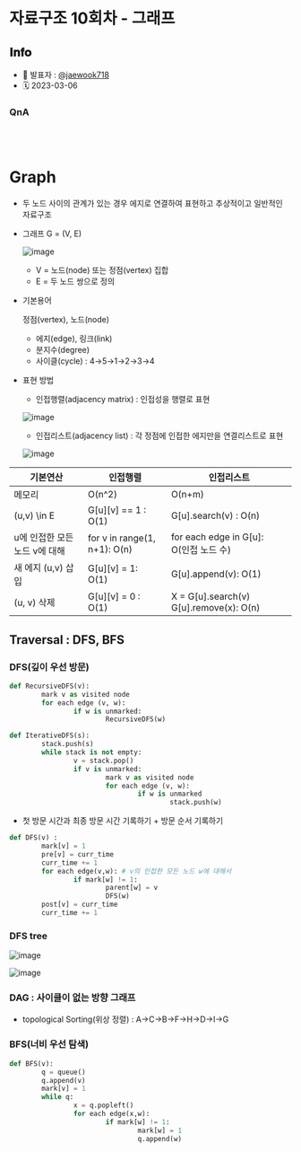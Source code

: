# 자료구조 10회차 - 그래프

## 𝐈𝐧𝐟𝐨

- 📌 발표자 :  [@jaewook718](https://github.com/jaewook718)
- 🗓️ 2023-03-06

### QnA

<br><br>

# Graph

- 두 노드 사이의 관계가 있는 경우 에지로 연결하여 표현하고 추상적이고 일반적인 자료구조

- 그래프 G = (V, E)
  
  ![image](https://user-images.githubusercontent.com/102957590/223635456-edefcfc2-24fe-4f06-a449-5182eea520a0.png)
  
  - V = 노드(node) 또는 정점(vertex) 집합
  - E = 두 노드 쌍으로 정의

- 기본용어
  
  정점(vertex), 노드(node)
  
  - 에지(edge), 링크(link)
  - 분지수(degree)
  - 사이클(cycle) : 4→5→1→2→3→4

- 표현 방법
  
  - 인접행렬(adjacency matrix) : 인접성을 행렬로 표현
  
  ![image](https://user-images.githubusercontent.com/102957590/223635255-1f4bba06-2b40-47b4-b292-7e635579f65a.png)
  
  - 인접리스트(adjacency list) : 각 정점에 인접한 에지만을 연결리스트로 표현
  
  ![image](https://user-images.githubusercontent.com/102957590/223635306-ee16e2cd-c8bc-4bc7-88c4-6179b5f2d510.png)

| 기본연산               | 인접행렬                         | 인접리스트                                      |
| ------------------ | ---------------------------- | ------------------------------------------ |
| 메모리                | O(n^2)                       | O(n+m)                                     |
| (u,v) \in E        | G[u][v] == 1 : O(1)          | G[u].search(v) : O(n)                      |
| u에 인접한 모든 노드 v에 대해 | for v in range(1, n+1): O(n) | for each edge in G[u]:      O(인접 노드 수)     |
| 새 에지 (u,v) 삽입      | G[u][v] = 1:  O(1)           | G[u].append(v): O(1)                       |
| (u, v) 삭제          | G[u][v] = 0 : O(1)           | X = G[u].search(v)<br>G[u].remove(x): O(n) |

## Traversal : DFS, BFS

### DFS(깊이 우선 방문)

```python
def RecursiveDFS(v):
        mark v as visited node
        for each edge (v, w):
                if w is unmarked:
                        RecursiveDFS(w)

def IterativeDFS(s):
        stack.push(s)
        while stack is not empty:
                v = stack.pop()
                if v is unmarked:
                        mark v as visited node
                        for each edge (v, w):
                                if w is unmarked
                                        stack.push(w)
```

- 첫 방문 시간과 최종 방문 시간 기록하기 + 방문 순서 기록하기

```python
def DFS(v) :
        mark[v] = 1
        pre[v] = curr_time
        curr_time += 1
        for each edge(v,w): # v의 인접한 모든 노드 w에 대해서
                if mark[w] != 1:
                        parent[w] = v
                        DFS(w)
        post[v] = curr_time
        curr_time += 1
```

### DFS tree

![image](https://user-images.githubusercontent.com/102957590/223635358-bfa986fa-2e22-4344-b7ce-034de4392e91.png)

![image](https://user-images.githubusercontent.com/102957590/223634896-5d8203bc-206d-4bfd-910b-6d9810d06963.png)

### DAG : 사이클이 없는 방향 그래프

- topological Sorting(위상 정렬) : A→C→B→F→H→D→I→G

### BFS(너비 우선 탐색)

```python
def BFS(v):
        q = queue()
        q.append(v)
        mark[v] = 1
        while q:
                x = q.popleft()
                for each edge(x,w): 
                        if mark[w] != 1:
                                mark[w] = 1
                                q.append(w)
```
